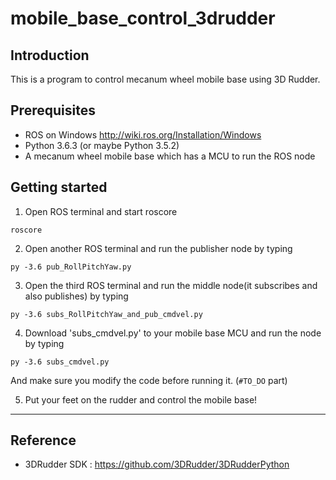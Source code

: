 mobile_base_control_3drudder
============================

## Introduction
This is a program to control mecanum wheel mobile base using 3D Rudder.

## Prerequisites
* ROS on Windows
http://wiki.ros.org/Installation/Windows
* Python 3.6.3 (or maybe Python 3.5.2)
* A mecanum wheel mobile base which has a MCU to run the ROS node


## Getting started
1. Open ROS terminal and start roscore
```
roscore
```


2. Open another ROS terminal and run the publisher node by typing
```
py -3.6 pub_RollPitchYaw.py
```


3. Open the third ROS terminal and run the middle node(it subscribes and also publishes) by typing
```
py -3.6 subs_RollPitchYaw_and_pub_cmdvel.py
```


4. Download 'subs_cmdvel.py' to your mobile base MCU and run the node by typing
```
py -3.6 subs_cmdvel.py
```
And make sure you modify the code before running it. (```#TO_DO``` part)



5. Put your feet on the rudder and control the mobile base!


***
## Reference
* 3DRudder SDK : https://github.com/3DRudder/3DRudderPython
